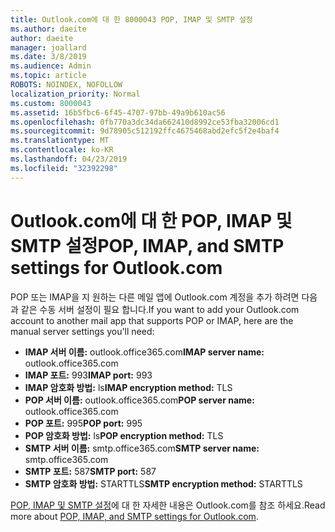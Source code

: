 ```yaml
---
title: Outlook.com에 대 한 8000043 POP, IMAP 및 SMTP 설정
ms.author: daeite
author: daeite
manager: joallard
ms.date: 3/8/2019
ms.audience: Admin
ms.topic: article
ROBOTS: NOINDEX, NOFOLLOW
localization_priority: Normal
ms.custom: 8000043
ms.assetid: 16b5fbc6-6f45-4707-97bb-49a9b610ac56
ms.openlocfilehash: 0fb770a3dc34da662410d8992ce53fba32006cd1
ms.sourcegitcommit: 9d78905c512192ffc4675468abd2efc5f2e4baf4
ms.translationtype: MT
ms.contentlocale: ko-KR
ms.lasthandoff: 04/23/2019
ms.locfileid: "32392298"
---
```

# <a name="pop-imap-and-smtp-settings-for-outlookcom"></a><span data-ttu-id="0db36-102">Outlook.com에 대 한 POP, IMAP 및 SMTP 설정</span><span class="sxs-lookup"><span data-stu-id="0db36-102">POP, IMAP, and SMTP settings for Outlook.com</span></span>

<span data-ttu-id="0db36-103">POP 또는 IMAP을 지 원하는 다른 메일 앱에 Outlook.com 계정을 추가 하려면 다음과 같은 수동 서버 설정이 필요 합니다.</span><span class="sxs-lookup"><span data-stu-id="0db36-103">If you want to add your Outlook.com account to another mail app that supports POP or IMAP, here are the manual server settings you'll need:</span></span>
  
- <span data-ttu-id="0db36-104">**IMAP 서버 이름:** outlook.office365.com</span><span class="sxs-lookup"><span data-stu-id="0db36-104">**IMAP server name:** outlook.office365.com</span></span> 
- <span data-ttu-id="0db36-105">**IMAP 포트:** 993</span><span class="sxs-lookup"><span data-stu-id="0db36-105">**IMAP port:** 993</span></span>   
- <span data-ttu-id="0db36-106">**IMAP 암호화 방법:** ls</span><span class="sxs-lookup"><span data-stu-id="0db36-106">**IMAP encryption method:** TLS</span></span>   
- <span data-ttu-id="0db36-107">**POP 서버 이름:** outlook.office365.com</span><span class="sxs-lookup"><span data-stu-id="0db36-107">**POP server name:** outlook.office365.com</span></span>  
- <span data-ttu-id="0db36-108">**POP 포트:** 995</span><span class="sxs-lookup"><span data-stu-id="0db36-108">**POP port:** 995</span></span>  
- <span data-ttu-id="0db36-109">**POP 암호화 방법:** ls</span><span class="sxs-lookup"><span data-stu-id="0db36-109">**POP encryption method:** TLS</span></span>  
- <span data-ttu-id="0db36-110">**SMTP 서버 이름:** smtp.office365.com</span><span class="sxs-lookup"><span data-stu-id="0db36-110">**SMTP server name:** smtp.office365.com</span></span> 
- <span data-ttu-id="0db36-111">**SMTP 포트:** 587</span><span class="sxs-lookup"><span data-stu-id="0db36-111">**SMTP port:** 587</span></span> 
- <span data-ttu-id="0db36-112">**SMTP 암호화 방법:** STARTTLS</span><span class="sxs-lookup"><span data-stu-id="0db36-112">**SMTP encryption method:** STARTTLS</span></span> 

<span data-ttu-id="0db36-113">[POP, IMAP 및 SMTP 설정](https://go.microsoft.com/fwlink/p/?linkid=2001402&amp;clcid=0x409)에 대 한 자세한 내용은 Outlook.com를 참조 하세요.</span><span class="sxs-lookup"><span data-stu-id="0db36-113">Read more about [POP, IMAP, and SMTP settings for Outlook.com](https://go.microsoft.com/fwlink/p/?linkid=2001402&amp;clcid=0x409).</span></span>